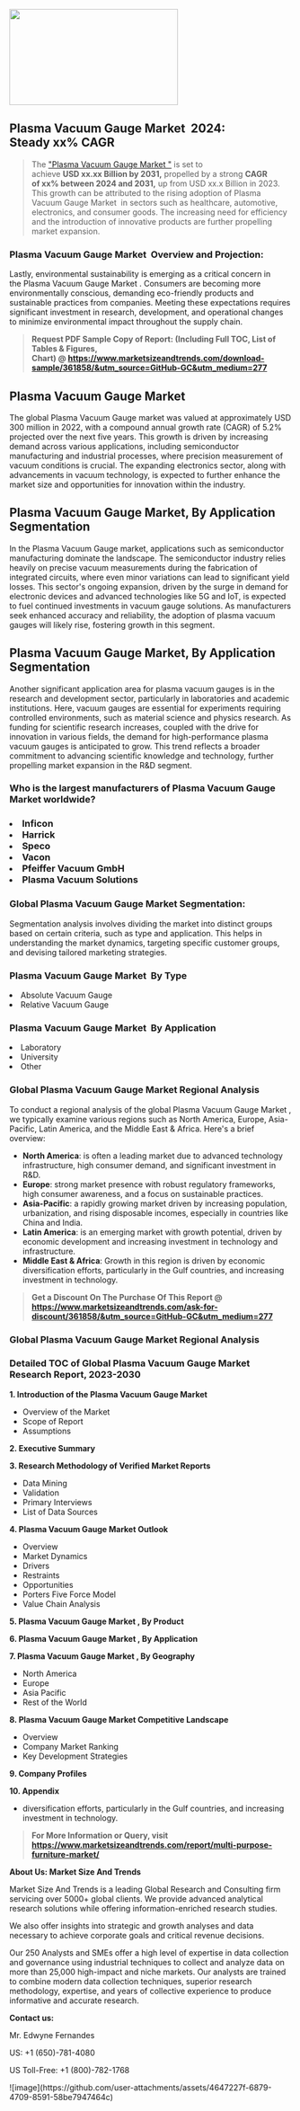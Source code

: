 <p><img class="alignnone size-medium wp-image-20088" src="https://ffe5etoiles.com/wp-content/uploads/2024/12/MST1-300x171.png" alt="" width="300" height="171" /></p><h2 id="ember46" class="ember-view reader-text-block__heading-2">Plasma Vacuum Gauge Market &nbsp;2024: Steady&nbsp;xx% CAGR</h2><blockquote id="ember47" class="ember-view reader-text-block__blockquote">The&nbsp;<a class="app-aware-link " href="https://www.marketsizeandtrends.com/download-sample/361858/&utm_source=GitHub-GC&utm_medium=277" target="_blank" data-test-app-aware-link="">"Plasma Vacuum Gauge Market "</a>&nbsp;is set to achieve&nbsp;<strong>USD&nbsp;xx.xx&nbsp;Billion by 2031,</strong>&nbsp;propelled by a strong&nbsp;<strong>CAGR of&nbsp;xx% between 2024 and 2031,</strong>&nbsp;up from USD xx.x Billion in 2023. This growth can be attributed to the rising adoption of&nbsp;Plasma Vacuum Gauge Market &nbsp;in sectors such as healthcare, automotive, electronics, and consumer goods. The increasing need for efficiency and the introduction of innovative products are further propelling market expansion.</blockquote><h3 id="ember48" class="ember-view reader-text-block__heading-3">Plasma Vacuum Gauge Market &nbsp;Overview and Projection:</h3><p id="ember49" class="ember-view reader-text-block__paragraph">Lastly, environmental sustainability is emerging as a critical concern in the&nbsp;Plasma Vacuum Gauge Market . Consumers are becoming more environmentally conscious, demanding eco-friendly products and sustainable practices from companies. Meeting these expectations requires significant investment in research, development, and operational changes to minimize environmental impact throughout the supply chain.</p><blockquote id="ember50" class="ember-view reader-text-block__blockquote"><strong>Request PDF Sample Copy of Report: (Including Full TOC, List of Tables &amp; Figures, Chart)&nbsp;@&nbsp;<strong><a href="https://www.marketsizeandtrends.com/download-sample/361858/&utm_source=GitHub-GC&utm_medium=277" target="_blank">https://www.marketsizeandtrends.com/download-sample/361858/&utm_source=GitHub-GC&utm_medium=277</a></strong></strong></blockquote><h3 class=""> <h2>Plasma Vacuum Gauge Market</h2><p>The global Plasma Vacuum Gauge market was valued at approximately USD 300 million in 2022, with a compound annual growth rate (CAGR) of 5.2% projected over the next five years. This growth is driven by increasing demand across various applications, including semiconductor manufacturing and industrial processes, where precision measurement of vacuum conditions is crucial. The expanding electronics sector, along with advancements in vacuum technology, is expected to further enhance the market size and opportunities for innovation within the industry.</p><h2>Plasma Vacuum Gauge Market, By Application Segmentation</h2><p>In the Plasma Vacuum Gauge market, applications such as semiconductor manufacturing dominate the landscape. The semiconductor industry relies heavily on precise vacuum measurements during the fabrication of integrated circuits, where even minor variations can lead to significant yield losses. This sector's ongoing expansion, driven by the surge in demand for electronic devices and advanced technologies like 5G and IoT, is expected to fuel continued investments in vacuum gauge solutions. As manufacturers seek enhanced accuracy and reliability, the adoption of plasma vacuum gauges will likely rise, fostering growth in this segment.</p><h2>Plasma Vacuum Gauge Market, By Application Segmentation</h2><p>Another significant application area for plasma vacuum gauges is in the research and development sector, particularly in laboratories and academic institutions. Here, vacuum gauges are essential for experiments requiring controlled environments, such as material science and physics research. As funding for scientific research increases, coupled with the drive for innovation in various fields, the demand for high-performance plasma vacuum gauges is anticipated to grow. This trend reflects a broader commitment to advancing scientific knowledge and technology, further propelling market expansion in the R&D segment.</p></h3><h3 id="" class="">Who is the largest manufacturers of&nbsp;Plasma Vacuum Gauge Market  worldwide?</h3><h3 class=""></Li><Li>Inficon</Li><Li> Harrick</Li><Li> Speco</Li><Li> Vacon</Li><Li> Pfeiffer Vacuum GmbH</Li><Li> Plasma Vacuum Solutions</h3><h3 id="ember53" class="ember-view reader-text-block__heading-3">Global&nbsp;Plasma Vacuum Gauge Market  Segmentation:</h3><p id="ember54" class="ember-view reader-text-block__paragraph">Segmentation analysis involves dividing the market into distinct groups based on certain criteria, such as type and application. This helps in understanding the market dynamics, targeting specific customer groups, and devising tailored marketing strategies.</p><h3 id="" class="">Plasma Vacuum Gauge Market &nbsp;By Type</h3><p></Li><Li>Absolute Vacuum Gauge</Li><Li> Relative Vacuum Gauge</p><h3 id="" class="">Plasma Vacuum Gauge Market &nbsp;By Application</h3><p class=""></Li><Li>Laboratory</Li><Li> University</Li><Li> Other</p><h3 id="ember62" class="ember-view reader-text-block__heading-3">Global Plasma Vacuum Gauge Market  Regional Analysis</h3><p id="ember63" class="ember-view reader-text-block__paragraph">To conduct a regional analysis of the global Plasma Vacuum Gauge Market , we typically examine various regions such as North America, Europe, Asia-Pacific, Latin America, and the Middle East &amp; Africa. Here's a brief overview:</p><ul><li><strong>North America</strong>: is often a leading market due to advanced technology infrastructure, high consumer demand, and significant investment in R&amp;D.</li><li><strong>Europe</strong>: strong market presence with robust regulatory frameworks, high consumer awareness, and a focus on sustainable practices.</li><li><strong>Asia-Pacific</strong>: a rapidly growing market driven by increasing population, urbanization, and rising disposable incomes, especially in countries like China and India.</li><li><strong>Latin America</strong>: is an emerging market with growth potential, driven by economic development and increasing investment in technology and infrastructure.</li><li><strong>Middle East &amp; Africa</strong>: Growth in this region is driven by economic diversification efforts, particularly in the Gulf countries, and increasing investment in technology.</li></ul><blockquote id="ember61" class="ember-view reader-text-block__blockquote"><strong>Get a Discount On The Purchase Of This Report @ <strong><a href="https://html-cleaner.com/" target="">https://www.marketsizeandtrends.com/ask-for-discount/361858/&utm_source=GitHub-GC&utm_medium=277</a></strong></strong></blockquote><h3 id="ember62" class="ember-view reader-text-block__heading-3">Global Plasma Vacuum Gauge Market  Regional Analysis</h3><h3 id="" class="">Detailed TOC of Global Plasma Vacuum Gauge Market  Research Report, 2023-2030</h3><p id="" class=""><strong>1. Introduction of the Plasma Vacuum Gauge Market </strong></p><ul><li>Overview of the Market</li><li>Scope of Report</li><li>Assumptions</li></ul><p id="" class=""><strong>2. Executive Summary</strong></p><p id="" class=""><strong>3. Research Methodology of Verified Market Reports</strong></p><ul><li>Data Mining</li><li>Validation</li><li>Primary Interviews</li><li>List of Data Sources</li></ul><p id="" class=""><strong>4. Plasma Vacuum Gauge Market  Outlook</strong></p><ul><li>Overview</li><li>Market Dynamics</li><li>Drivers</li><li>Restraints</li><li>Opportunities</li><li>Porters Five Force Model</li><li>Value Chain Analysis</li></ul><p id="" class=""><strong>5. Plasma Vacuum Gauge Market , By Product</strong></p><p id="" class=""><strong>6. Plasma Vacuum Gauge Market , By Application</strong></p><p id="" class=""><strong>7. Plasma Vacuum Gauge Market , By Geography</strong></p><ul><li>North America</li><li>Europe</li><li>Asia Pacific</li><li>Rest of the World</li></ul><p id="" class=""><strong>8. Plasma Vacuum Gauge Market  Competitive Landscape</strong></p><ul><li>Overview</li><li>Company Market Ranking</li><li>Key Development Strategies</li></ul><p id="" class=""><strong>9. Company Profiles</strong></p><p id="" class=""><strong>10. Appendix</strong></p><ul><li>diversification efforts, particularly in the Gulf countries, and increasing investment in technology.</li></ul><blockquote id="ember65" class="ember-view reader-text-block__blockquote"><strong>For More Information or Query, visit <strong><strong><a href="https://html-cleaner.com/" target="">https://www.marketsizeandtrends.com/report/multi-purpose-furniture-market/</a></strong></strong></strong></blockquote><p id="" class=""><strong>About Us: Market Size And Trends</strong></p><p id="" class="">Market Size And Trends is a leading Global Research and Consulting firm servicing over 5000+ global clients. We provide advanced analytical research solutions while offering information-enriched research studies.</p><p id="" class="">We also offer insights into strategic and growth analyses and data necessary to achieve corporate goals and critical revenue decisions.</p><p id="" class="">Our 250 Analysts and SMEs offer a high level of expertise in data collection and governance using industrial techniques to collect and analyze data on more than 25,000 high-impact and niche markets. Our analysts are trained to combine modern data collection techniques, superior research methodology, expertise, and years of collective experience to produce informative and accurate research.</p><p id="" class=""><strong>Contact us:</strong></p><p id="" class="">Mr. Edwyne Fernandes</p><p id="" class="">US: +1 (650)-781-4080</p><p id="" class="">US Toll-Free: +1 (800)-782-1768</p>
![image](https://github.com/user-attachments/assets/4647227f-6879-4709-8591-58be7947464c)
